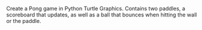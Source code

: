 Create a Pong game in Python Turtle Graphics. Contains two paddles, a scoreboard that updates, as well as a ball that bounces when hitting the wall or the paddle.

